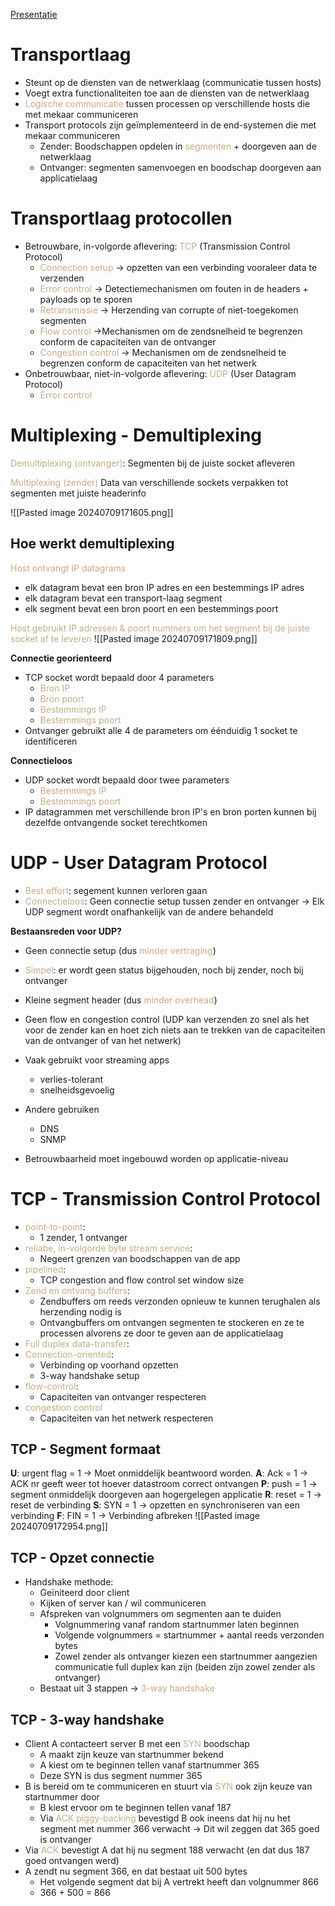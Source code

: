 [Presentatie](https://learning.ap.be/pluginfile.php/1957793/mod_resource/content/1/05%20-%20Theorie%20-%20Transportlaag%20%281%29.pdf)
# Transportlaag
- Steunt op de diensten van de netwerklaag (communicatie tussen hosts)
- Voegt extra functionaliteiten toe aan de diensten van de netwerklaag
- <span style="color:#c8ab83;">Logische communicatie</span> tussen processen op verschillende hosts die met mekaar communiceren
- Transport protocols zijn geïmplementeerd in de end-systemen die met mekaar communiceren
	- Zender: Boodschappen opdelen in <span style="color:#c8ab83;">segmenten</span> + doorgeven aan de netwerklaag
	- Ontvanger: segmenten samenvoegen en boodschap doorgeven aan applicatielaag

# Transportlaag protocollen
- Betrouwbare, in-volgorde aflevering: <span style="color:#c8ab83;">TCP</span> (Transmission Control Protocol)
	- <span style="color:#c8ab83;">Connection setup</span>
	-> opzetten van een verbinding vooraleer data te verzenden
	- <span style="color:#c8ab83;">Error control</span>
	-> Detectiemechanismen om fouten in de headers + payloads op te sporen
	- <span style="color:#c8ab83;">Retransmissie</span>
	-> Herzending van corrupte of niet-toegekomen segmenten
	- <span style="color:#c8ab83;">Flow control</span>
	->Mechanismen om de zendsnelheid te begrenzen conform de capaciteiten van de ontvanger
	- <span style="color:#c8ab83;">Congestion control</span>
	-> Mechanismen om de zendsnelheid te begrenzen conform de capaciteiten van het netwerk
- Onbetrouwbaar, niet-in-volgorde aflevering: <span style="color:#c8ab83;">UDP</span> (User Datagram Protocol)
	- <span style="color:#c8ab83;">Error control</span>

# Multiplexing - Demultiplexing
<span style="color:#c8ab83;">Demultiplexing (ontvanger)</span>:
	Segmenten bij de juiste socket afleveren

<span style="color:#c8ab83;">Multiplexing (zender)</span>
	Data van verschillende sockets verpakken tot segmenten met juiste headerinfo

![[Pasted image 20240709171605.png]]

## Hoe werkt demultiplexing
<span style="color:#c8ab83;">Host ontvangt IP datagrams</span>
- elk datagram bevat een bron IP adres en een bestemmings IP adres
- elk datagram bevat een transport-laag segment
- elk segment bevat een bron poort en een bestemmings poort

<span style="color:#c8ab83;">Host gebruikt IP adressen & poort nummers om het segment bij de juiste socket af te leveren</span>
![[Pasted image 20240709171809.png]]

**Connectie georienteerd**
- TCP socket wordt bepaald door 4 parameters
	- <span style="color:#c8ab83;">Bron IP</span>
	- <span style="color:#c8ab83;">Bron poort</span>
	- <span style="color:#c8ab83;">Bestemmings IP</span>
	- <span style="color:#c8ab83;">Bestemmings poort</span>
- Ontvanger gebruikt alle 4 de parameters om éénduidig 1 socket te identificeren

**Connectieloos**
- UDP socket wordt bepaald door twee parameters
	- <span style="color:#c8ab83;">Bestemmings IP</span>
	- <span style="color:#c8ab83;">Bestemmings poort</span>
- IP datagrammen met verschillende bron IP's en bron porten kunnen bij dezelfde ontvangende socket terechtkomen

# UDP - User Datagram Protocol
- <span style="color:#c8ab83;">Best effort</span>: segement kunnen verloren gaan
- <span style="color:#c8ab83;">Connectieloos</span>: Geen connectie setup tussen zender en ontvanger
	-> Elk UDP segment wordt onafhankelijk van de andere behandeld

**Bestaansreden voor UDP?** 
- Geen connectie setup (dus <span style="color:#c8ab83;">minder vertraging</span>)
- <span style="color:#c8ab83;">Simpel</span>: er wordt geen status bijgehouden, noch bij zender, noch bij ontvanger
- Kleine segment header (dus <span style="color:#c8ab83;">minder overhead</span>)
- Geen flow en congestion control (UDP kan verzenden zo snel als het voor de zender kan en hoet zich niets aan te trekken van de capaciteiten van de ontvanger of van het netwerk)

- Vaak gebruikt voor streaming apps
	- verlies-tolerant
	- snelheidsgevoelig
- Andere gebruiken
	- DNS
	- SNMP
- Betrouwbaarheid moet ingebouwd worden op applicatie-niveau

# TCP - Transmission Control Protocol
- <span style="color:#c8ab83;">point-to-point</span>:
	- 1 zender, 1 ontvanger
- <span style="color:#c8ab83;">reliabe, in-volgorde byte stream service</span>:
	- Negeert grenzen van boodschappen van de app
- <span style="color:#c8ab83;">pipelined</span>:
	- TCP congestion and flow control set window size
- <span style="color:#c8ab83;">Zend en ontvang buffers</span>:
	- Zendbuffers om reeds verzonden opnieuw te kunnen terughalen als herzending nodig is
	- Ontvangbuffers om ontvangen segmenten te stockeren en ze te processen alvorens ze door te geven aan de applicatielaag
- <span style="color:#c8ab83;">Full duplex data-transfer</span>:
- <span style="color:#c8ab83;">Connection-oriented</span>:
	- Verbinding op voorhand opzetten
	- 3-way handshake setup
- <span style="color:#c8ab83;">flow-control</span>:
	- Capaciteiten van ontvanger respecteren
- <span style="color:#c8ab83;">congestion control</span>
	- Capaciteiten van het netwerk respecteren

## TCP - Segment formaat
**U**: urgent flag = 1 -> Moet onmiddelijk beantwoord worden.
**A**: Ack = 1 -> ACK nr geeft weer tot hoever datastroom correct ontvangen
**P**: push = 1 -> segment onmiddelijk doorgeven aan hogergelegen applicatie
**R**: reset = 1 -> reset de verbinding
**S**: SYN = 1 -> opzetten en synchroniseren van een verbinding
**F**: FIN = 1 -> Verbinding afbreken
![[Pasted image 20240709172954.png]]

## TCP - Opzet connectie
- Handshake methode:
	- Geïniteerd door client
	- Kijken of server kan / wil communiceren
	- Afspreken van volgnummers om segmenten aan te duiden
		- Volgnummering vanaf random startnummer laten beginnen
		- Volgende volgnummers = startnummer + aantal reeds verzonden bytes
		- Zowel zender als ontvanger kiezen een startnummer aangezien communicatie full duplex kan zijn (beiden zijn zowel zender als ontvanger)
	- Bestaat uit 3 stappen -> <span style="color:#c8ab83;">3-way handshake</span>

## TCP - 3-way handshake
- Client A contacteert server B met een <span style="color:#c8ab83;">SYN</span> boodschap
	- A maakt zijn keuze van startnummer bekend
	- A kiest om te beginnen tellen vanaf startnummer 365
	- Deze SYN is dus segment nummer 365
- B is bereid om te communiceren en stuurt via <span style="color:#c8ab83;">SYN</span> ook zijn keuze van startnummer door
	- B kiest ervoor om te beginnen tellen vanaf 187
	- Via <span style="color:#c8ab83;">ACK piggy-backing</span> bevestigd B ook ineens dat hij nu het segment met nummer 366 verwacht
	-> Dit wil zeggen dat 365 goed is ontvanger
- Via <span style="color:#c8ab83;">ACK</span> bevestigt A dat hij nu segment 188 verwacht (en dat dus 187 goed ontvangen werd)
- A zendt nu segment 366, en dat bestaat uit 500 bytes
	- Het volgende segment dat bij A vertrekt heeft dan volgnummer 866
	- 366 + 500 = 866
